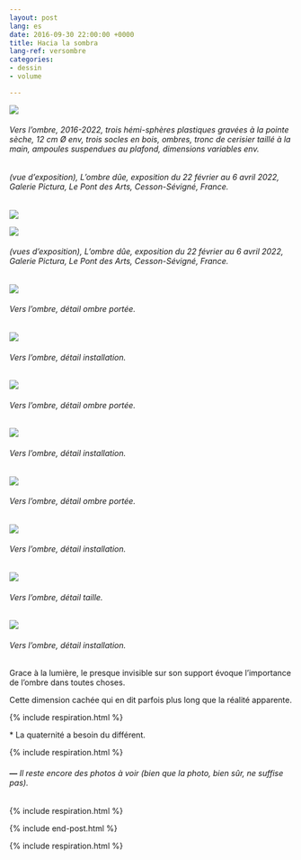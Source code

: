 ```yaml
---
layout: post
lang: es
date: 2016-09-30 22:00:00 +0000
title: Hacia la sombra
lang-ref: versombre
categories:
- dessin
- volume

---
```

![](/mepierdoparaver/imgs/vers-l-ombre-emsemble-2016-2022-3-up.jpg)

###### _Vers l’ombre_, 2016-2022, trois hémi-sphères plastiques gravées à la pointe sèche, 12 cm Ø env, trois socles en bois, ombres, tronc de cerisier taillé à la main, ampoules suspendues au plafond, dimensions variables env.

###### (vue d’exposition), _L’ombre dûe_, exposition du 22 février au 6 avril 2022, Galerie Pictura, Le Pont des Arts, Cesson-Sévigné, France.

![](/mepierdoparaver/imgs/vers-l-ombre-emsemble-2016-2022-4-up.jpg)

![](/mepierdoparaver/imgs/vers-l-ombre-emsemble-2016-2022-8-up.jpg)

###### (vues d’exposition), _L’ombre dûe_, exposition du 22 février au 6 avril 2022, Galerie Pictura, Le Pont des Arts, Cesson-Sévigné, France.

![](/mepierdoparaver/imgs/vers-l-ombre-l-2016-2022-2-up.jpg)

###### _Vers l’ombre_, détail ombre portée.

![](/mepierdoparaver/imgs/vers-l-ombre-l-2016-2022-3-up.jpg)

###### _Vers l’ombre_, détail installation.

![](/mepierdoparaver/imgs/vers-l-ombre-m-2016-2022-2-up.jpg)

###### _Vers l’ombre_, détail ombre portée.

![](/mepierdoparaver/imgs/vers-l-ombre-m-2016-2022-3-up.jpg)

###### _Vers l’ombre_, détail installation.

![](/mepierdoparaver/imgs/vers-l-ombre-s-2016-2022-2-up.jpg)

###### _Vers l’ombre_, détail ombre portée.

![](/mepierdoparaver/imgs/vers-l-ombre-s-2016-2022-3-up.jpg)

###### _Vers l’ombre_, détail installation.

![](/mepierdoparaver/imgs/vers-l-ombre-tabouret-socle-2016-2022-1-up.jpg)

###### _Vers l’ombre_, détail taille.

![](/mepierdoparaver/imgs/vers-l-ombre-tabouret-socle-2016-2022-4-up.jpg)

###### _Vers l’ombre_, détail installation.

Grace à la lumière, le presque invisible sur son support évoque l’importance de l’ombre dans toutes choses.

Cette dimension cachée qui en dit parfois plus long que la réalité apparente.

{% include respiration.html %}

\* La quaternité a besoin du différent.

{% include respiration.html %}

###### **_—_** _Il reste encore des photos à voir (bien que la photo, bien sûr, ne suffise pas)._

{% include respiration.html %}

{% include end-post.html %}

{% include respiration.html %}